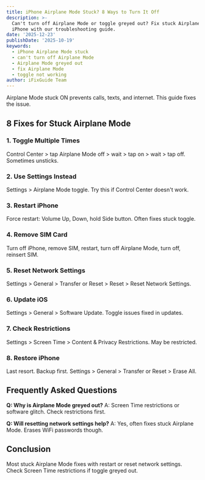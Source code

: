 ```yaml
---
title: iPhone Airplane Mode Stuck? 8 Ways to Turn It Off
description: >-
  Can't turn off Airplane Mode or toggle greyed out? Fix stuck Airplane Mode on
  iPhone with our troubleshooting guide.
date: '2025-12-23'
publishDate: '2025-10-19'
keywords:
  - iPhone Airplane Mode stuck
  - can't turn off Airplane Mode
  - Airplane Mode greyed out
  - fix Airplane Mode
  - toggle not working
author: iFixGuide Team
---
```


Airplane Mode stuck ON prevents calls, texts, and internet. This guide fixes the issue.

## 8 Fixes for Stuck Airplane Mode

### 1. Toggle Multiple Times
Control Center > tap Airplane Mode off > wait > tap on > wait > tap off. Sometimes unsticks.

### 2. Use Settings Instead
Settings > Airplane Mode toggle. Try this if Control Center doesn't work.

### 3. Restart iPhone
Force restart: Volume Up, Down, hold Side button. Often fixes stuck toggle.

### 4. Remove SIM Card
Turn off iPhone, remove SIM, restart, turn off Airplane Mode, turn off, reinsert SIM.

### 5. Reset Network Settings
Settings > General > Transfer or Reset > Reset > Reset Network Settings.

### 6. Update iOS
Settings > General > Software Update. Toggle issues fixed in updates.

### 7. Check Restrictions
Settings > Screen Time > Content & Privacy Restrictions. May be restricted.

### 8. Restore iPhone
Last resort. Backup first. Settings > General > Transfer or Reset > Erase All.

## Frequently Asked Questions

**Q: Why is Airplane Mode greyed out?**
A: Screen Time restrictions or software glitch. Check restrictions first.

**Q: Will resetting network settings help?**
A: Yes, often fixes stuck Airplane Mode. Erases WiFi passwords though.

## Conclusion
Most stuck Airplane Mode fixes with restart or reset network settings. Check Screen Time restrictions if toggle greyed out.
